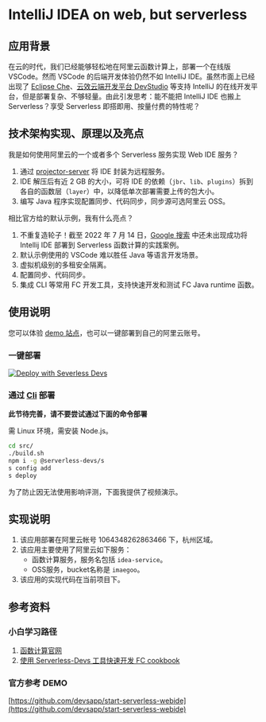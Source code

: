 # IntelliJ IDEA on web, but serverless

## 应用背景

在云的时代，我们已经能够轻松地在阿里云函数计算上，部署一个在线版 VSCode。然而 VSCode 的后端开发体验仍然不如 IntelliJ IDE。虽然市面上已经出现了 [Eclipse Che](https://www.eclipse.org/che/)、[云效云端开发平台 DevStudio](https://www.aliyun.com/product/yunxiao/devstudio) 等支持 IntelliJ 的在线开发平台，但是部署复杂、不够轻量。由此引发思考：能不能把 IntelliJ IDE 也搬上 Serverless？享受 Serverless 即搭即用、按量付费的特性呢？

## 技术架构实现、原理以及亮点

我是如何使用阿里云的一个或者多个 Serverless 服务实现 Web IDE 服务？

1. 通过 [projector-server](https://github.com/JetBrains/projector-server) 将 IDE 封装为远程服务。
1. IDE 解压后有近 2 GB 的大小，可将 IDE 的依赖（`jbr`、`lib`、`plugins`）拆到各自的函数层（`layer`）中，以降低单次部署需要上传的包大小。
1. 编写 Java 程序实现配置同步、代码同步，同步源可选阿里云 OSS。

相比官方给的默认示例，我有什么亮点？

1. 不重复造轮子！截至 2022 年 7 月 14 日，[Google 搜索](https://www.google.com/search?q=deploy+intellij+to+serverless) 中还未出现成功将 Intellij IDE 部署到 Serverless 函数计算的实践案例。
1. 默认示例使用的 VSCode 难以胜任 Java 等语言开发场景。
1. 虚拟机级别的多租安全隔离。
1. 配置同步、代码同步。
1. 集成 CLI 等常用 FC 开发工具，支持快速开发和测试 FC Java runtime 函数。

## 使用说明

您可以体验 [demo 站点](http://idea-fc.idea-service.1064348262863466.cn-hangzhou.fc.devsapp.net/)，也可以一键部署到自己的阿里云账号。

### 一键部署

[![Deploy with Severless Devs](https://img.alicdn.com/imgextra/i1/O1CN01w5RFbX1v45s8TIXPz_!!6000000006118-55-tps-95-28.svg)](https://fcnext.console.aliyun.com/applications/create?template=idea-webide)

### 通过 [Cli](https://www.serverless-devs.com/serverless-devs/install) 部署

**此节待完善，请不要尝试通过下面的命令部署**

需 Linux 环境，需安装 Node.js。

```sh
cd src/
./build.sh
npm i -g @serverless-devs/s
s config add
s deploy
```

为了防止因无法使用影响评测，下面我提供了视频演示。

<!-- TODO -->

## 实现说明

1. 该应用部署在阿里云帐号 1064348262863466 下，杭州区域。
1. 该应用主要使用了阿里云如下服务：
    * 函数计算服务，服务名包括 `idea-service`。
    * OSS服务，bucket名称是 `imaegoo`。
1. 该应用的实现代码在当前项目下。

## 参考资料

### 小白学习路径

1. [函数计算官网](https://help.aliyun.com/document_detail/52895.html) 
1. [使用 Serverless-Devs 工具快速开发 FC cookbook](https://docs.serverless-devs.com/fc-faq/s_fc_cookbook/readme)

### 官方参考 DEMO

[https://github.com/devsapp/start-serverless-webide](https://github.com/devsapp/start-serverless-webide)
